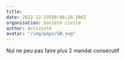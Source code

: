 ```yaml
---
title: 
date: 2022-12-23T08:06:28.506Z
organisation: Société civile
author: Activiste
avatar: "/img/pays/SN.svg"
---
```


Nul ne peu pas faire plus 2 mandat consécutif